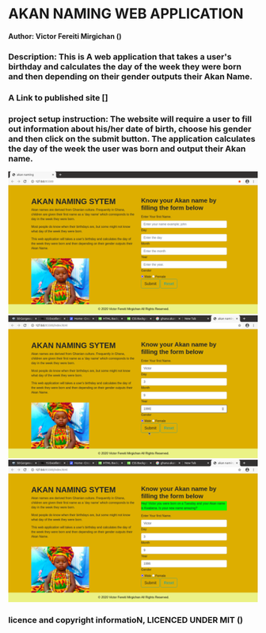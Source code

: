 # AKAN NAMING WEB APPLICATION

#### Author: Victor Fereiti Mirgichan  ()

### Description: This is A web application that takes a user's birthday and calculates the day of the week they were born and then depending on their gender outputs their Akan Name. 

### A Link to published site []


### project setup instruction: The website will require a user to fill out information about his/her date of birth, choose his gender and then click on the submit button. The application calculates the day of the week the user was born and output their Akan name.

![screenshoot1](Screenshot001.png)
![screenshoot1](Screenshot002.png)
![screenshoot1](Screenshot003.png)

### licence and copyright informatioN, LICENCED UNDER MIT ()
